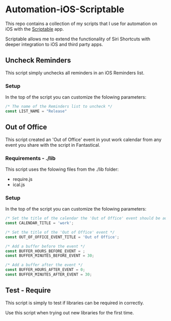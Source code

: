 # Automation-iOS-Scriptable

This repo contains a collection of my scripts that I use for automation on iOS with the [Scriptable](https://scriptable.app) app.

Scriptable allows me to extend the functionality of Siri Shortcuts with deeper integration to iOS and third party apps.


## Uncheck Reminders
This script simply unchecks all reminders in an iOS Reminders list. 

### Setup
In the top of the script you can customize the folowing parameters:

```JavaScript
/* The name of the Reminders list to uncheck */
const LIST_NAME = "Release"
```


## Out of Office
This script created an 'Out of Office' event in yout work calendar from any event you share with the script in Fantastical. 

### Requirements - ./lib
This script uses the folowing files from the ./lib folder: 
- require.js
- ical.js

### Setup
In the top of the script you can customize the folowing parameters:

```JavaScript
/* Set the title of the calendar the 'Out of Office' event should be added to */
const CALENDAR_TITLE = 'work';

/* Set the title of the 'Out of Office' event */
const OUT_OF_OFFICE_EVENT_TITLE = 'Out of Office';

/* Add a buffer before the event */
const BUFFER_HOURS_BEFORE_EVENT = ;
const BUFFER_MINUTES_BEFORE_EVENT = 30;

/* Add a buffer after the event */
const BUFFER_HOURS_AFTER_EVENT = 0;
const BUFFER_MINUTES_AFTER_EVENT = 30;
```


## Test - Require

This script is simply to test if libraries can be required in correctly.

Use this script when trying out new libraries for the first time.
